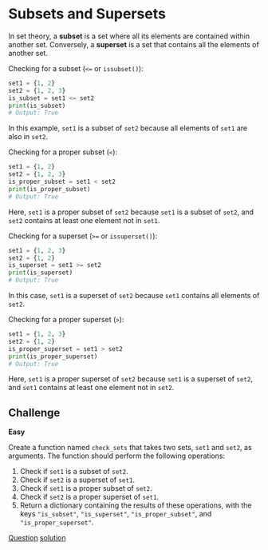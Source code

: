 # Subsets and Supersets

In set theory, a **subset** is a set where all its elements are contained within another set. Conversely, a **superset** is a set that contains all the elements of another set.

Checking for a subset (`<=` or `issubset()`):

```python
set1 = {1, 2}
set2 = {1, 2, 3}
is_subset = set1 <= set2
print(is_subset)
# Output: True
```

In this example, `set1` is a subset of `set2` because all elements of `set1` are also in `set2`.

Checking for a proper subset (`<`):

```python
set1 = {1, 2}
set2 = {1, 2, 3}
is_proper_subset = set1 < set2
print(is_proper_subset)
# Output: True
```

Here, `set1` is a proper subset of `set2` because `set1` is a subset of `set2`, and `set2` contains at least one element not in `set1`.

Checking for a superset (`>=` or `issuperset()`):

```python
set1 = {1, 2, 3}
set2 = {1, 2}
is_superset = set1 >= set2
print(is_superset)
# Output: True
```

In this case, `set1` is a superset of `set2` because `set1` contains all elements of `set2`.

Checking for a proper superset (`>`):

```python
set1 = {1, 2, 3}
set2 = {1, 2}
is_proper_superset = set1 > set2
print(is_proper_superset)
# Output: True
```

Here, `set1` is a proper superset of `set2` because `set1` is a superset of `set2`, and `set1` contains at least one element not in `set2`.

## Challenge

**Easy**

Create a function named `check_sets` that takes two sets, `set1` and `set2`, as arguments. The function should perform the following operations:

1. Check if `set1` is a subset of `set2`.
2. Check if `set2` is a superset of `set1`.
3. Check if `set1` is a proper subset of `set2`.
4. Check if `set2` is a proper superset of `set1`.
5. Return a dictionary containing the results of these operations, with the keys `"is_subset"`, `"is_superset"`, `"is_proper_subset"`, and `"is_proper_superset"`.

[Question](q.py) [solution](solution.py)